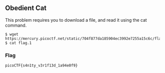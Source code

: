 ## Obedient Cat
This problem requires you to download a file, and read it using the cat command.

```console
$ wget https://mercury.picoctf.net/static/704f877da185904ec3992e7255a15c6c/flag
$ cat flag.1
```

### Flag
`picoCTF{s4n1ty_v3r1f13d_1a94e0f9}`
